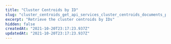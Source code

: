 ```yaml
---
title: "Cluster Centroids by ID"
slug: "cluster_centroids_get_api_services_cluster_centroids_documents_post"
excerpt: "Retrieve the cluster centroids by IDs"
hidden: false
createdAt: "2021-10-20T23:17:23.937Z"
updatedAt: "2021-10-20T23:17:23.937Z"
---
```

